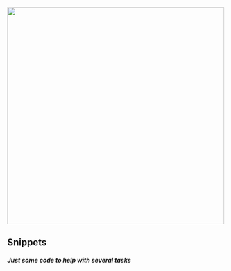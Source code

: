 <img src="https://files.oaiusercontent.com/file-ERDnuOPECBxtpHURidsxlbrV?se=2024-10-01T08%3A22%3A05Z&sp=r&sv=2024-08-04&sr=b&rscc=max-age%3D604800%2C%20immutable%2C%20private&rscd=attachment%3B%20filename%3Db98a8fc4-1770-4adc-b693-b3abf4f083e1.webp&sig=mfIpUJedAVhwzCg/RmjK/hXz3CQfdQc2C4np%2BX49ay4%3D" width="500" height="500">
<H2>Snippets</H2>
<H5>Just some code to help with several tasks</H5>
